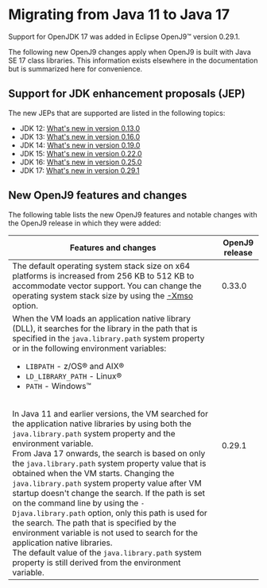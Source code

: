 <!--
* Copyright (c) 2017, 2025 IBM Corp. and others
*
* This program and the accompanying materials are made
* available under the terms of the Eclipse Public License 2.0
* which accompanies this distribution and is available at
* https://www.eclipse.org/legal/epl-2.0/ or the Apache
* License, Version 2.0 which accompanies this distribution and
* is available at https://www.apache.org/licenses/LICENSE-2.0.
*
* This Source Code may also be made available under the
* following Secondary Licenses when the conditions for such
* availability set forth in the Eclipse Public License, v. 2.0
* are satisfied: GNU General Public License, version 2 with
* the GNU Classpath Exception [1] and GNU General Public
* License, version 2 with the OpenJDK Assembly Exception [2].
*
* [1] https://www.gnu.org/software/classpath/license.html
* [2] https://openjdk.org/legal/assembly-exception.html
*
* SPDX-License-Identifier: EPL-2.0 OR Apache-2.0 OR GPL-2.0-only WITH Classpath-exception-2.0 OR GPL-2.0-only WITH OpenJDK-assembly-exception-1.0
-->


# Migrating from Java 11 to Java 17

Support for OpenJDK 17 was added in Eclipse OpenJ9&trade; version 0.29.1.

The following new OpenJ9 changes apply when OpenJ9 is built with Java SE 17 class libraries. This information exists elsewhere in the documentation but is summarized here for convenience.

## Support for JDK enhancement proposals (JEP)

The new JEPs that are supported are listed in the following topics:

- JDK 12: [What's new in version 0.13.0](version0.13.md)
- JDK 13: [What's new in version 0.16.0](version0.16.md)
- JDK 14: [What's new in version 0.19.0](version0.19.md)
- JDK 15: [What's new in version 0.22.0](version0.22.md)
- JDK 16: [What's new in version 0.25.0](version0.25.md)
- JDK 17: [What's new in version 0.29.1](version0.29.1.md)

## New OpenJ9 features and changes

The following table lists the new OpenJ9 features and notable changes with the OpenJ9 release in which they were added:

| Features and changes  | OpenJ9 release|
|-----------------------|---------------|
|The default operating system stack size on x64 platforms is increased from 256 KB to 512 KB to accommodate vector support. You can change the operating system stack size by using the [-Xmso](xmso.md) option.|  0.33.0   |
|When the VM loads an application native library (DLL), it searches for the library in the path that is specified in the `java.library.path` system property or in the following environment variables:<ul><li>`LIBPATH` - z/OS&reg; and AIX&reg;</li><li>`LD_LIBRARY_PATH` - Linux&reg;<li>`PATH` - Windows&trade;</li></ul><br>In Java 11 and earlier versions, the VM searched for the application native libraries by using both the `java.library.path` system property and the environment variable.<br>From Java 17 onwards, the search is based on only the `java.library.path` system property value that is obtained when the VM starts. Changing the `java.library.path` system property value after VM startup doesn't change the search. If the path is set on the command line by using the `-Djava.library.path` option, only this path is used for the search. The path that is specified by the environment variable is not used to search for the application native libraries.<br>The default value of the `java.library.path` system property is still derived from the environment variable.  |  0.29.1   |

<!--|Linux builds for all platforms use gcc 10.3 instead of gcc 7.5. See the list of [build environments](openj9_support.md#build-environments).| 0.33.0  | (SG - Commented this in 0.47.0 release It is an out-of-date statement because both 11 and 17 use gcc 11.2 now.)-->

